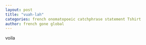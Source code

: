 ```yaml
---
layout: post
title: "vuah-lah"
categories: french onomatopoeic catchphrase statement Tshirt
author: french gone global
---
```

voila
